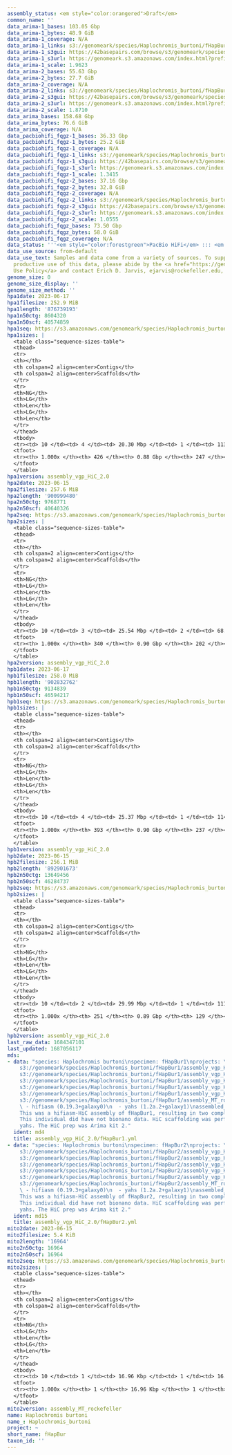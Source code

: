 ```yaml
---
assembly_status: <em style="color:orangered">Draft</em>
common_name: ''
data_arima-1_bases: 103.05 Gbp
data_arima-1_bytes: 48.9 GiB
data_arima-1_coverage: N/A
data_arima-1_links: s3://genomeark/species/Haplochromis_burtoni/fHapBur1/genomic_data/arima/<br>
data_arima-1_s3gui: https://42basepairs.com/browse/s3/genomeark/species/Haplochromis_burtoni/fHapBur1/genomic_data/arima/
data_arima-1_s3url: https://genomeark.s3.amazonaws.com/index.html?prefix=species/Haplochromis_burtoni/fHapBur1/genomic_data/arima/
data_arima-1_scale: 1.9623
data_arima-2_bases: 55.63 Gbp
data_arima-2_bytes: 27.7 GiB
data_arima-2_coverage: N/A
data_arima-2_links: s3://genomeark/species/Haplochromis_burtoni/fHapBur2/genomic_data/arima/<br>
data_arima-2_s3gui: https://42basepairs.com/browse/s3/genomeark/species/Haplochromis_burtoni/fHapBur2/genomic_data/arima/
data_arima-2_s3url: https://genomeark.s3.amazonaws.com/index.html?prefix=species/Haplochromis_burtoni/fHapBur2/genomic_data/arima/
data_arima-2_scale: 1.8710
data_arima_bases: 158.68 Gbp
data_arima_bytes: 76.6 GiB
data_arima_coverage: N/A
data_pacbiohifi_fqgz-1_bases: 36.33 Gbp
data_pacbiohifi_fqgz-1_bytes: 25.2 GiB
data_pacbiohifi_fqgz-1_coverage: N/A
data_pacbiohifi_fqgz-1_links: s3://genomeark/species/Haplochromis_burtoni/fHapBur1/genomic_data/pacbio_hifi/<br>
data_pacbiohifi_fqgz-1_s3gui: https://42basepairs.com/browse/s3/genomeark/species/Haplochromis_burtoni/fHapBur1/genomic_data/pacbio_hifi/
data_pacbiohifi_fqgz-1_s3url: https://genomeark.s3.amazonaws.com/index.html?prefix=species/Haplochromis_burtoni/fHapBur1/genomic_data/pacbio_hifi/
data_pacbiohifi_fqgz-1_scale: 1.3415
data_pacbiohifi_fqgz-2_bases: 37.16 Gbp
data_pacbiohifi_fqgz-2_bytes: 32.8 GiB
data_pacbiohifi_fqgz-2_coverage: N/A
data_pacbiohifi_fqgz-2_links: s3://genomeark/species/Haplochromis_burtoni/fHapBur2/genomic_data/pacbio_hifi/<br>
data_pacbiohifi_fqgz-2_s3gui: https://42basepairs.com/browse/s3/genomeark/species/Haplochromis_burtoni/fHapBur2/genomic_data/pacbio_hifi/
data_pacbiohifi_fqgz-2_s3url: https://genomeark.s3.amazonaws.com/index.html?prefix=species/Haplochromis_burtoni/fHapBur2/genomic_data/pacbio_hifi/
data_pacbiohifi_fqgz-2_scale: 1.0555
data_pacbiohifi_fqgz_bases: 73.50 Gbp
data_pacbiohifi_fqgz_bytes: 58.0 GiB
data_pacbiohifi_fqgz_coverage: N/A
data_status: '''<em style="color:forestgreen">PacBio HiFi</em> ::: <em style="color:forestgreen">Arima</em>'''
data_use_source: from-default
data_use_text: Samples and data come from a variety of sources. To support fair and
  productive use of this data, please abide by the <a href="https://genome10k.soe.ucsc.edu/data-use-policies/">Data
  Use Policy</a> and contact Erich D. Jarvis, ejarvis@rockefeller.edu, with any questions.
genome_size: 0
genome_size_display: ''
genome_size_method: ''
hpa1date: 2023-06-17
hpa1filesize: 252.9 MiB
hpa1length: '876739193'
hpa1n50ctg: 8604320
hpa1n50scf: 40574859
hpa1seq: https://s3.amazonaws.com/genomeark/species/Haplochromis_burtoni/fHapBur1/assembly_vgp_HiC_2.0/fHapBur1.HiC.hap1.20230617.fasta.gz
hpa1sizes: |
  <table class="sequence-sizes-table">
  <thead>
  <tr>
  <th></th>
  <th colspan=2 align=center>Contigs</th>
  <th colspan=2 align=center>Scaffolds</th>
  </tr>
  <tr>
  <th>NG</th>
  <th>LG</th>
  <th>Len</th>
  <th>LG</th>
  <th>Len</th>
  </tr>
  </thead>
  <tbody>
  <tr><td> 10 </td><td> 4 </td><td> 20.30 Mbp </td><td> 1 </td><td> 113.41 Mbp </td></tr><tr><td> 20 </td><td> 10 </td><td> 15.39 Mbp </td><td> 2 </td><td> 75.39 Mbp </td></tr><tr><td> 30 </td><td> 16 </td><td> 12.71 Mbp </td><td> 4 </td><td> 64.25 Mbp </td></tr><tr><td> 40 </td><td> 23 </td><td> 10.43 Mbp </td><td> 5 </td><td> 58.98 Mbp </td></tr><tr style="background-color:#cccccc;"><td> 50 </td><td> 33 </td><td style="background-color:#88ff88;"> 8.60 Mbp </td><td> 7 </td><td style="background-color:#88ff88;"> 40.57 Mbp </td></tr><tr><td> 60 </td><td> 44 </td><td> 6.50 Mbp </td><td> 9 </td><td> 38.81 Mbp </td></tr><tr><td> 70 </td><td> 59 </td><td> 5.09 Mbp </td><td> 11 </td><td> 35.80 Mbp </td></tr><tr><td> 80 </td><td> 79 </td><td> 3.74 Mbp </td><td> 14 </td><td> 32.48 Mbp </td></tr><tr><td> 90 </td><td> 109 </td><td> 2.07 Mbp </td><td> 17 </td><td> 25.66 Mbp </td></tr><tr><td> 100 </td><td> 426 </td><td> 11.46 Kbp </td><td> 247 </td><td> 11.46 Kbp </td></tr></tbody>
  <tfoot>
  <tr><th> 1.000x </th><th> 426 </th><th> 0.88 Gbp </th><th> 247 </th><th> 0.88 Gbp </th></tr>
  </tfoot>
  </table>
hpa1version: assembly_vgp_HiC_2.0
hpa2date: 2023-06-15
hpa2filesize: 257.6 MiB
hpa2length: '900999480'
hpa2n50ctg: 9768771
hpa2n50scf: 40640326
hpa2seq: https://s3.amazonaws.com/genomeark/species/Haplochromis_burtoni/fHapBur2/assembly_vgp_HiC_2.0/fHapBur2.HiC.hap1.20230615.fasta.gz
hpa2sizes: |
  <table class="sequence-sizes-table">
  <thead>
  <tr>
  <th></th>
  <th colspan=2 align=center>Contigs</th>
  <th colspan=2 align=center>Scaffolds</th>
  </tr>
  <tr>
  <th>NG</th>
  <th>LG</th>
  <th>Len</th>
  <th>LG</th>
  <th>Len</th>
  </tr>
  </thead>
  <tbody>
  <tr><td> 10 </td><td> 3 </td><td> 25.54 Mbp </td><td> 2 </td><td> 68.25 Mbp </td></tr><tr><td> 20 </td><td> 8 </td><td> 18.40 Mbp </td><td> 3 </td><td> 66.04 Mbp </td></tr><tr><td> 30 </td><td> 13 </td><td> 14.57 Mbp </td><td> 4 </td><td> 64.91 Mbp </td></tr><tr><td> 40 </td><td> 20 </td><td> 11.95 Mbp </td><td> 6 </td><td> 47.78 Mbp </td></tr><tr style="background-color:#cccccc;"><td> 50 </td><td> 28 </td><td style="background-color:#88ff88;"> 9.77 Mbp </td><td> 8 </td><td style="background-color:#88ff88;"> 40.64 Mbp </td></tr><tr><td> 60 </td><td> 38 </td><td> 8.34 Mbp </td><td> 11 </td><td> 38.09 Mbp </td></tr><tr><td> 70 </td><td> 50 </td><td> 6.60 Mbp </td><td> 13 </td><td> 36.32 Mbp </td></tr><tr><td> 80 </td><td> 67 </td><td> 4.59 Mbp </td><td> 15 </td><td> 35.05 Mbp </td></tr><tr><td> 90 </td><td> 93 </td><td> 2.42 Mbp </td><td> 18 </td><td> 32.40 Mbp </td></tr><tr><td> 100 </td><td> 340 </td><td> 14.85 Kbp </td><td> 202 </td><td> 14.85 Kbp </td></tr></tbody>
  <tfoot>
  <tr><th> 1.000x </th><th> 340 </th><th> 0.90 Gbp </th><th> 202 </th><th> 0.90 Gbp </th></tr>
  </tfoot>
  </table>
hpa2version: assembly_vgp_HiC_2.0
hpb1date: 2023-06-17
hpb1filesize: 258.0 MiB
hpb1length: '902832762'
hpb1n50ctg: 9134839
hpb1n50scf: 46594217
hpb1seq: https://s3.amazonaws.com/genomeark/species/Haplochromis_burtoni/fHapBur1/assembly_vgp_HiC_2.0/fHapBur1.HiC.hap2.20230617.fasta.gz
hpb1sizes: |
  <table class="sequence-sizes-table">
  <thead>
  <tr>
  <th></th>
  <th colspan=2 align=center>Contigs</th>
  <th colspan=2 align=center>Scaffolds</th>
  </tr>
  <tr>
  <th>NG</th>
  <th>LG</th>
  <th>Len</th>
  <th>LG</th>
  <th>Len</th>
  </tr>
  </thead>
  <tbody>
  <tr><td> 10 </td><td> 4 </td><td> 25.37 Mbp </td><td> 1 </td><td> 114.80 Mbp </td></tr><tr><td> 20 </td><td> 8 </td><td> 20.82 Mbp </td><td> 2 </td><td> 66.72 Mbp </td></tr><tr><td> 30 </td><td> 13 </td><td> 14.33 Mbp </td><td> 4 </td><td> 61.91 Mbp </td></tr><tr><td> 40 </td><td> 19 </td><td> 12.52 Mbp </td><td> 5 </td><td> 60.66 Mbp </td></tr><tr style="background-color:#cccccc;"><td> 50 </td><td> 28 </td><td style="background-color:#88ff88;"> 9.13 Mbp </td><td> 7 </td><td style="background-color:#88ff88;"> 46.59 Mbp </td></tr><tr><td> 60 </td><td> 39 </td><td> 7.39 Mbp </td><td> 9 </td><td> 40.64 Mbp </td></tr><tr><td> 70 </td><td> 53 </td><td> 5.63 Mbp </td><td> 12 </td><td> 37.50 Mbp </td></tr><tr><td> 80 </td><td> 72 </td><td> 4.06 Mbp </td><td> 14 </td><td> 35.51 Mbp </td></tr><tr><td> 90 </td><td> 101 </td><td> 2.22 Mbp </td><td> 17 </td><td> 24.01 Mbp </td></tr><tr><td> 100 </td><td> 393 </td><td> 12.51 Kbp </td><td> 237 </td><td> 12.51 Kbp </td></tr></tbody>
  <tfoot>
  <tr><th> 1.000x </th><th> 393 </th><th> 0.90 Gbp </th><th> 237 </th><th> 0.90 Gbp </th></tr>
  </tfoot>
  </table>
hpb1version: assembly_vgp_HiC_2.0
hpb2date: 2023-06-15
hpb2filesize: 256.1 MiB
hpb2length: '892901673'
hpb2n50ctg: 13649456
hpb2n50scf: 46284737
hpb2seq: https://s3.amazonaws.com/genomeark/species/Haplochromis_burtoni/fHapBur2/assembly_vgp_HiC_2.0/fHapBur2.HiC.hap2.20230615.fasta.gz
hpb2sizes: |
  <table class="sequence-sizes-table">
  <thead>
  <tr>
  <th></th>
  <th colspan=2 align=center>Contigs</th>
  <th colspan=2 align=center>Scaffolds</th>
  </tr>
  <tr>
  <th>NG</th>
  <th>LG</th>
  <th>Len</th>
  <th>LG</th>
  <th>Len</th>
  </tr>
  </thead>
  <tbody>
  <tr><td> 10 </td><td> 2 </td><td> 29.99 Mbp </td><td> 1 </td><td> 111.73 Mbp </td></tr><tr><td> 20 </td><td> 6 </td><td> 21.51 Mbp </td><td> 2 </td><td> 77.46 Mbp </td></tr><tr><td> 30 </td><td> 10 </td><td> 17.62 Mbp </td><td> 4 </td><td> 65.02 Mbp </td></tr><tr><td> 40 </td><td> 16 </td><td> 15.20 Mbp </td><td> 5 </td><td> 55.64 Mbp </td></tr><tr style="background-color:#cccccc;"><td> 50 </td><td> 22 </td><td style="background-color:#88ff88;"> 13.65 Mbp </td><td> 7 </td><td style="background-color:#88ff88;"> 46.28 Mbp </td></tr><tr><td> 60 </td><td> 30 </td><td> 9.16 Mbp </td><td> 9 </td><td> 41.63 Mbp </td></tr><tr><td> 70 </td><td> 42 </td><td> 6.59 Mbp </td><td> 11 </td><td> 38.08 Mbp </td></tr><tr><td> 80 </td><td> 58 </td><td> 4.68 Mbp </td><td> 14 </td><td> 33.76 Mbp </td></tr><tr><td> 90 </td><td> 81 </td><td> 2.91 Mbp </td><td> 16 </td><td> 32.57 Mbp </td></tr><tr><td> 100 </td><td> 251 </td><td> 21.63 Kbp </td><td> 129 </td><td> 21.63 Kbp </td></tr></tbody>
  <tfoot>
  <tr><th> 1.000x </th><th> 251 </th><th> 0.89 Gbp </th><th> 129 </th><th> 0.89 Gbp </th></tr>
  </tfoot>
  </table>
hpb2version: assembly_vgp_HiC_2.0
last_raw_data: 1684347101
last_updated: 1687056117
mds:
- data: "species: Haplochromis burtoni\nspecimen: fHapBur1\nprojects: \n  - vgp\nhap1:
    s3://genomeark/species/Haplochromis_burtoni/fHapBur1/assembly_vgp_HiC_2.0/fHapBur1.HiC.hap1.20230617.fasta.gz\nhap2:
    s3://genomeark/species/Haplochromis_burtoni/fHapBur1/assembly_vgp_HiC_2.0/fHapBur1.HiC.hap2.20230617.fasta.gz\npretext_hap1:
    s3://genomeark/species/Haplochromis_burtoni/fHapBur1/assembly_vgp_HiC_2.0/evaluation/hap1/pretext/fHapBur1_hap1__s2_heatmap.pretext\npretext_hap2:
    s3://genomeark/species/Haplochromis_burtoni/fHapBur1/assembly_vgp_HiC_2.0/evaluation/hap2/pretext/fHapBur1_hap2__s2_heatmap.pretext\nkmer_spectra_img:
    s3://genomeark/species/Haplochromis_burtoni/fHapBur1/assembly_vgp_HiC_2.0/evaluation/merqury/fHapBur1_png/\nmito:
    s3://genomeark/species/Haplochromis_burtoni/fHapBur1/assembly_MT_rockefeller/fHapBur1.MT.20230617.fasta.gz\npipeline:\n
    \ - hifiasm (0.19.3+galaxy0)\n  - yahs (1.2a.2+galaxy1)\nassembled_by_group: Rockefeller\nnotes:
    This was a hifiasm-HiC assembly of fHapBur1, resulting in two complete haplotypes.
    This individual did have not bionano data. HiC scaffolding was performed with
    yahs. The HiC prep was Arima kit 2."
  ident: md4
  title: assembly_vgp_HiC_2.0/fHapBur1.yml
- data: "species: Haplochromis burtoni\nspecimen: fHapBur2\nprojects: \n  - vgp\nhap1:
    s3://genomeark/species/Haplochromis_burtoni/fHapBur2/assembly_vgp_HiC_2.0/fHapBur2.HiC.hap1.20230615.fasta.gz\nhap2:
    s3://genomeark/species/Haplochromis_burtoni/fHapBur2/assembly_vgp_HiC_2.0/fHapBur2.HiC.hap2.20230615.fasta.gz\npretext_hap1:
    s3://genomeark/species/Haplochromis_burtoni/fHapBur2/assembly_vgp_HiC_2.0/evaluation/hap1/pretext/fHapBur2_hap1__s2_heatmap.pretext\npretext_hap2:
    s3://genomeark/species/Haplochromis_burtoni/fHapBur2/assembly_vgp_HiC_2.0/evaluation/hap2/pretext/fHapBur2_hap2__s2_heatmap.pretext\nkmer_spectra_img:
    s3://genomeark/species/Haplochromis_burtoni/fHapBur2/assembly_vgp_HiC_2.0/evaluation/merqury/fHapBur2_png/\nmito:
    s3://genomeark/species/Haplochromis_burtoni/fHapBur2/assembly_MT_rockefeller/fHapBur2.MT.20230615.fasta.gz\npipeline:\n
    \ - hifiasm (0.19.3+galaxy0)\n  - yahs (1.2a.2+galaxy1)\nassembled_by_group: Rockefeller\nnotes:
    This was a hifiasm-HiC assembly of fHapBur2, resulting in two complete haplotypes.
    This individual did have not bionano data. HiC scaffolding was performed with
    yahs. The HiC prep was Arima kit 2."
  ident: md15
  title: assembly_vgp_HiC_2.0/fHapBur2.yml
mito2date: 2023-06-15
mito2filesize: 5.4 KiB
mito2length: '16964'
mito2n50ctg: 16964
mito2n50scf: 16964
mito2seq: https://s3.amazonaws.com/genomeark/species/Haplochromis_burtoni/fHapBur2/assembly_MT_rockefeller/fHapBur2.MT.20230615.fasta.gz
mito2sizes: |
  <table class="sequence-sizes-table">
  <thead>
  <tr>
  <th></th>
  <th colspan=2 align=center>Contigs</th>
  <th colspan=2 align=center>Scaffolds</th>
  </tr>
  <tr>
  <th>NG</th>
  <th>LG</th>
  <th>Len</th>
  <th>LG</th>
  <th>Len</th>
  </tr>
  </thead>
  <tbody>
  <tr><td> 10 </td><td> 1 </td><td> 16.96 Kbp </td><td> 1 </td><td> 16.96 Kbp </td></tr><tr><td> 20 </td><td> 1 </td><td> 16.96 Kbp </td><td> 1 </td><td> 16.96 Kbp </td></tr><tr><td> 30 </td><td> 1 </td><td> 16.96 Kbp </td><td> 1 </td><td> 16.96 Kbp </td></tr><tr><td> 40 </td><td> 1 </td><td> 16.96 Kbp </td><td> 1 </td><td> 16.96 Kbp </td></tr><tr style="background-color:#cccccc;"><td> 50 </td><td> 1 </td><td style="background-color:#ff8888;"> 16.96 Kbp </td><td> 1 </td><td style="background-color:#ff8888;"> 16.96 Kbp </td></tr><tr><td> 60 </td><td> 1 </td><td> 16.96 Kbp </td><td> 1 </td><td> 16.96 Kbp </td></tr><tr><td> 70 </td><td> 1 </td><td> 16.96 Kbp </td><td> 1 </td><td> 16.96 Kbp </td></tr><tr><td> 80 </td><td> 1 </td><td> 16.96 Kbp </td><td> 1 </td><td> 16.96 Kbp </td></tr><tr><td> 90 </td><td> 1 </td><td> 16.96 Kbp </td><td> 1 </td><td> 16.96 Kbp </td></tr><tr><td> 100 </td><td> 1 </td><td> 16.96 Kbp </td><td> 1 </td><td> 16.96 Kbp </td></tr></tbody>
  <tfoot>
  <tr><th> 1.000x </th><th> 1 </th><th> 16.96 Kbp </th><th> 1 </th><th> 16.96 Kbp </th></tr>
  </tfoot>
  </table>
mito2version: assembly_MT_rockefeller
name: Haplochromis burtoni
name_: Haplochromis_burtoni
project: ~
short_name: fHapBur
taxon_id: ''
---
```

